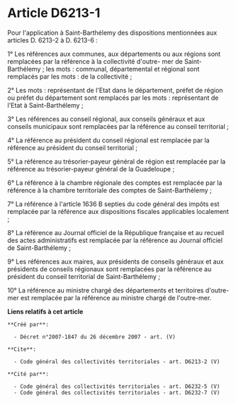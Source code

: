 # Article D6213-1

Pour l'application à Saint-Barthélemy des dispositions mentionnées aux articles D. 6213-2 à D. 6213-6 : 

1° Les références aux communes, aux départements ou aux régions sont remplacées par la référence à la collectivité d'outre-
mer de Saint-Barthélemy ; les mots : communal, départemental et régional sont remplacés par les mots : de la collectivité ; 

2° Les mots : représentant de l'Etat dans le département, préfet de région ou préfet du département sont remplacés par les
mots : représentant de l'Etat à Saint-Barthélemy ; 

3° Les références au conseil régional, aux conseils généraux et aux conseils municipaux sont remplacées par la référence au
conseil territorial ; 

4° La référence au président du conseil régional est remplacée par la référence au président du conseil territorial ; 

5° La référence au trésorier-payeur général de région est remplacée par la référence au trésorier-payeur général de la
Guadeloupe ; 

6° La référence à la chambre régionale des comptes est remplacée par la référence à la chambre territoriale des comptes de
Saint-Barthélemy ; 

7° La référence à l'article 1636 B septies du code général des impôts est remplacée par la référence aux dispositions
fiscales applicables localement ; 

8° La référence au Journal officiel de la République française et au recueil des actes administratifs est remplacée par la
référence au Journal officiel de Saint-Barthélemy ; 

9° Les références aux maires, aux présidents de conseils généraux et aux présidents de conseils régionaux sont remplacées par
la référence au président du conseil territorial de Saint-Barthélemy ; 

10° La référence au ministre chargé des départements et territoires d'outre-mer est remplacée par la référence au ministre
chargé de l'outre-mer.

**Liens relatifs à cet article**

	**Créé par**:

	  - Décret n°2007-1847 du 26 décembre 2007 - art. (V)

	**Cite**:

	  - Code général des collectivités territoriales - art. D6213-2 (V)

	**Cité par**:

	  - Code général des collectivités territoriales - art. D6232-5 (V)
	  - Code général des collectivités territoriales - art. D6232-7 (V)
